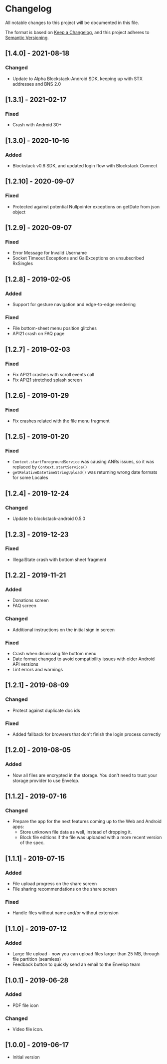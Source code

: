 # Changelog

All notable changes to this project will be documented in this file.

The format is based on [Keep a Changelog](https://keepachangelog.com/en/1.0.0/),
and this project adheres to [Semantic Versioning](https://semver.org/spec/v2.0.0.html).

## [1.4.0] - 2021-08-18
### Changed
- Update to Alpha Blockstack-Android SDK, keeping up with STX addresses and BNS 2.0

## [1.3.1] - 2021-02-17
### Fixed
- Crash with Android 30+

## [1.3.0] - 2020-10-16
### Added
- Blockstack v0.6 SDK, and updated login flow with Blockstack Connect

## [1.2.10] - 2020-09-07

### Fixed
- Protected against potential Nullpointer exceptions on getDate from json object

## [1.2.9] - 2020-09-07

### Fixed
- Error Message for Invalid Username
- Socket Timeout Exceptions and GaiExceptions on unsubscribed RxSingles

## [1.2.8] - 2019-02-05

### Added
- Support for gesture navigation and edge-to-edge rendering

### Fixed
- File bottom-sheet menu position glitches
- API21 crash on FAQ page

## [1.2.7] - 2019-02-03

### Fixed
- Fix API21 crashes with scroll events call
- Fix API21 stretched splash screen

## [1.2.6] - 2019-01-29

### Fixed
- Fix crashes related with the file menu fragment

## [1.2.5] - 2019-01-20

### Fixed
- `Context.startForegroundService` was causing ANRs issues, so it was replaced by `Context.startService()`
- `getRelativeDateTimeStringUpload()` was returning wrong date formats for some Locales

## [1.2.4] - 2019-12-24

### Changed
- Update to blockstack-android 0.5.0

## [1.2.3] - 2019-12-23

### Fixed
- IllegalState crash with bottom sheet fragment

## [1.2.2] - 2019-11-21

### Added
- Donations screen
- FAQ screen

### Changed
- Additional instructions on the initial sign in screen

### Fixed
- Crash when dismissing file bottom menu
- Date format changed to avoid compatibility issues with older Android API versions
- Lint errors and warnings

## [1.2.1] - 2019-08-09

### Changed
- Protect against duplicate doc ids

### Fixed
- Added fallback for browsers that don't finish the login process correctly

## [1.2.0] - 2019-08-05

### Added
- Now all files are encrypted in the storage. You don't need to trust your storage provider to use Envelop.

## [1.1.2] - 2019-07-16

### Changed
- Prepare the app for the next features coming up to the Web and Android apps:
  - Store unknown file data as well, instead of dropping it.
  - Block file editions if the file was uploaded with a more recent version of the spec.

## [1.1.1] - 2019-07-15

### Added
- File upload progress on the share screen
- File sharing recommendations on the share screen

### Fixed
- Handle files without name and/or without extension

## [1.1.0] - 2019-07-12

### Added
- Large file upload - now you can upload files larger than 25 MB, through file partition (seamless)
- Feedback button to quickly send an email to the Envelop team

## [1.0.1] - 2019-06-28

### Added
- PDF file icon

### Changed
- Video file icon.

## [1.0.0] - 2019-06-17

- Initial version
